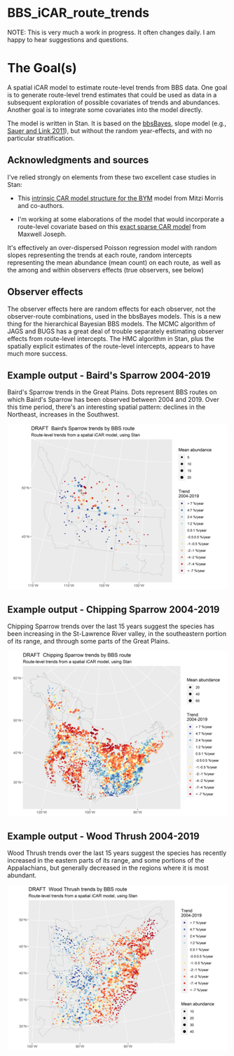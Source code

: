 # BBS_iCAR_route_trends

NOTE: This is very much a work in progress. It often changes daily. I am happy to hear suggestions and questions.

# The Goal(s)

A spatial iCAR model to estimate route-level trends from BBS data. One goal is to generate route-level trend estimates that could be used as data in a subsequent exploration of possible covariates of trends and abundances. Another goal is to integrate some covariates into the model directly.

The model is written in Stan. It is based on the [bbsBayes](https://github.com/BrandonEdwards/bbsBayes), slope model (e.g., [Sauer and Link 2011](https://doi.org/10.1525/auk.2010.09220)), but without the random year-effects, and with no particular stratification.

## Acknowledgments and sources

I've relied strongly on elements from these two excellent case studies in Stan:

-   This [intrinsic CAR model structure for the BYM](https://mc-stan.org/users/documentation/case-studies/icar_stan.html) model from Mitzi Morris and co-authors.

-   I'm working at some elaborations of the model that would incorporate a route-level covariate based on this [exact sparse CAR model](https://mc-stan.org/users/documentation/case-studies/mbjoseph-CARStan.html) from Maxwell Joseph.

It's effectively an over-dispersed Poisson regression model with random slopes representing the trends at each route, random intercepts representing the mean abundance (mean count) on each route, as well as the among and within observers effects (true observers, see below)

## Observer effects

The observer effects here are random effects for each observer, not the observer-route combinations, used in the bbsBayes models. This is a new thing for the hierarchical Bayesian BBS models. The MCMC algorithm of JAGS and BUGS has a great deal of trouble separately estimating observer effects from route-level intercepts. The HMC algorithm in Stan, plus the spatially explicit estimates of the route-level intercepts, appears to have much more success.

## Example output - Baird's Sparrow 2004-2019

Baird's Sparrow trends in the Great Plains. Dots represent BBS routes on which Baird's Sparrow has been observed between 2004 and 2019. Over this time period, there's an interesting spatial pattern: declines in the Northeast, increases in the Southwest.

![](Baird's_Sparrow_Trends_2004.png)

## Example output - Chipping Sparrow 2004-2019

Chipping Sparrow trends over the last 15 years suggest the species has been increasing in the St-Lawrence River valley, in the southeastern portion of its range, and through some parts of the Great Plains.

![](Chipping_Sparrow_Trends_2004.png)

## Example output - Wood Thrush 2004-2019

Wood Thrush trends over the last 15 years suggest the species has recently increased in the eastern parts of its range, and some portions of the Appalachians, but generally decreased in the regions where it is most abundant.

![](Wood_Thrush_Trends_2004.png)
